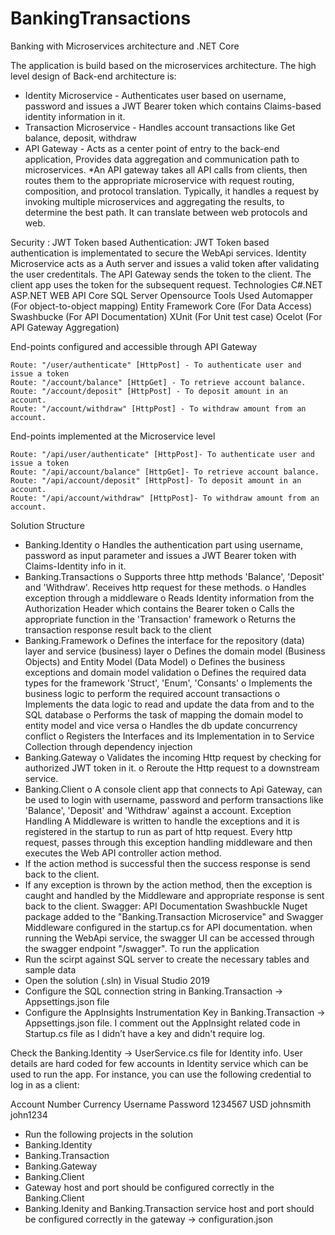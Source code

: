 # BankingTransactions
Banking with Microservices architecture and .NET Core  
 
The application is build based on the microservices architecture. The high level design of Back-end architecture is: 
* Identity Microservice - Authenticates user based on username, password and issues a JWT Bearer token which contains Claims-based identity information in it. 
* Transaction Microservice - Handles account transactions like Get balance, deposit, withdraw
* API Gateway - Acts as a center point of entry to the back-end application, Provides data aggregation and communication path to microservices. 
*An API gateway takes all API calls from clients, then routes them to the appropriate microservice with request routing, composition, and protocol translation. Typically, it handles a request by invoking multiple microservices and aggregating the results, to determine the best path. It can translate between web protocols and web. 
 
Security : JWT Token based Authentication: JWT Token based authentication is implementated to secure the WebApi services. Identity Microservice acts as a Auth server and issues a valid token after validating the user credentitals. The API Gateway sends the token to the client. The client app uses the token for the subsequent request. 
Technologies 
    C#.NET 
    ASP.NET WEB API Core 
    SQL Server 
Opensource Tools Used 
    Automapper (For object-to-object mapping) 
    Entity Framework Core (For Data Access) 
    Swashbucke (For API Documentation) 
    XUnit (For Unit test case) 
    Ocelot (For API Gateway Aggregation) 
 
End-points configured and accessible through API Gateway 
 
    Route: "/user/authenticate" [HttpPost] - To authenticate user and issue a token 
    Route: "/account/balance" [HttpGet] - To retrieve account balance. 
    Route: "/account/deposit" [HttpPost] - To deposit amount in an account. 
    Route: "/account/withdraw" [HttpPost] - To withdraw amount from an account. 
 
End-points implemented at the Microservice level 
 
    Route: "/api/user/authenticate" [HttpPost]- To authenticate user and issue a token 
    Route: "/api/account/balance" [HttpGet]- To retrieve account balance. 
    Route: "/api/account/deposit" [HttpPost]- To deposit amount in an account. 
    Route: "/api/account/withdraw" [HttpPost]- To withdraw amount from an account. 
 
Solution Structure 
* Banking.Identity  o Handles the authentication part using username, password as input parameter and issues a JWT Bearer token with Claims-Identity info in it.
* Banking.Transactions  o Supports three http methods 'Balance', 'Deposit' and 'Withdraw'. Receives http request for these methods. o Handles exception through a middleware o Reads Identity information from the Authorization Header which contains the Bearer token o Calls the appropriate function in the 'Transaction' framework 
o Returns the transaction response result back to the client
* Banking.Framework  o Defines the interface for the repository (data) layer and service (business) layer o Defines the domain model (Business Objects) and Entity Model (Data Model) o Defines the business exceptions and domain model validation o Defines the required data types for the framework 'Struct', 'Enum', 'Consants' o Implements the business logic to perform the required account transactions o Implements the data logic to read and update the data from and to the SQL database o Performs the task of mapping the domain model to entity model and vice versa o Handles the db update concurrency conflict o Registers the Interfaces and its Implementation in to Service Collection through dependency injection
* Banking.Gateway  o Validates the incoming Http request by checking for authorized JWT token in it. o Reroute the Http request to a downstream service. 
* Banking.Client o A console client app that connects to Api Gateway, can be used to login with username, password and perform transactions like 'Balance', 'Deposit' and 'Withdraw' against a account. 
Exception Handling 
A Middleware is written to handle the exceptions and it is registered in the startup to run as part of http request. Every http request, passes through this exception handling middleware and then executes the Web API controller action method. 
* If the action method is successful then the success response is send back to the client.
* If any exception is thrown by the action method, then the exception is caught and handled by the Middleware and appropriate response is sent back to the client. 
Swagger: API Documentation 
Swashbuckle Nuget package added to the "Banking.Transaction Microservice" and Swagger Middleware configured in the startup.cs for API documentation. when running the WebApi service, the swagger UI can be accessed through the swagger endpoint "/swagger". 
To run the application 
*  Run the scirpt against SQL server to create the necessary tables and sample data  
*  Open the solution (.sln) in Visual Studio 2019  
*  Configure the SQL connection string in Banking.Transaction -> Appsettings.json file  
*  Configure the AppInsights Instrumentation Key in Banking.Transaction -> Appsettings.json file. I comment out the AppInsight related code in Startup.cs file as I didn’t have a key and didn't require log.  

Check the Banking.Identity -> UserService.cs file for Identity info. User details are hard coded for few accounts in Identity service which can be used to run the app. For instance, you can use the following credential to log in as a client: 
 
Account Number  Currency   Username  Password 1234567 USD johnsmith john1234 
 
* Run the following projects in the solution  
* Banking.Identity 
* Banking.Transaction 
* Banking.Gateway 
* Banking.Client 
* Gateway host and port should be configured correctly in the  Banking.Client 
* Banking.Idenity and Banking.Transaction service host and port should be configured correctly in the gateway -> configuration.json 
